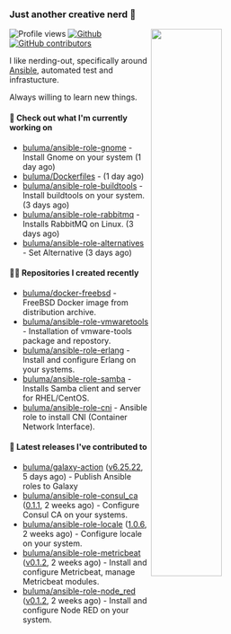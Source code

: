 ### Just another creative nerd 👋


![Profile views](https://gpvc.arturio.dev/buluma) <a href="https://gitstats.me/buluma">
  <img align="right" src="https://github-readme-stats.vercel.app/api?username=buluma&theme=gotham&show_icons=true" width="50%"/>
</a>
[![Github](https://img.shields.io/badge/-buluma-black?style=flat&labelColor=black&logo=github&logoColor=white&include_all_commits=true&count_private=true)](https://gitstats.me/buluma)
[![GitHub contributors](https://img.shields.io/github/contributors/buluma/badges.svg)](https://GitHub.com/buluma/badges/graphs/contributors/)

I like nerding-out, specifically around [Ansible](https://github.com/ansible/ansible), automated test and infrastucture.

Always willing to learn new things.

#### 👷 Check out what I'm currently working on

- [buluma/ansible-role-gnome](https://github.com/buluma/ansible-role-gnome) - Install Gnome on your system (1 day ago)
- [buluma/Dockerfiles](https://github.com/buluma/Dockerfiles) -  (1 day ago)
- [buluma/ansible-role-buildtools](https://github.com/buluma/ansible-role-buildtools) - Install buildtools on your system. (3 days ago)
- [buluma/ansible-role-rabbitmq](https://github.com/buluma/ansible-role-rabbitmq) - Installs RabbitMQ on Linux. (3 days ago)
- [buluma/ansible-role-alternatives](https://github.com/buluma/ansible-role-alternatives) - Set Alternative (3 days ago)

#### 👨‍💻 Repositories I created recently

- [buluma/docker-freebsd](https://github.com/buluma/docker-freebsd) - FreeBSD Docker image from distribution archive.
- [buluma/ansible-role-vmwaretools](https://github.com/buluma/ansible-role-vmwaretools) - Installation of vmware-tools package and repostory.
- [buluma/ansible-role-erlang](https://github.com/buluma/ansible-role-erlang) - Install and configure Erlang on your systems.
- [buluma/ansible-role-samba](https://github.com/buluma/ansible-role-samba) - Installs Samba client and server for RHEL/CentOS.
- [buluma/ansible-role-cni](https://github.com/buluma/ansible-role-cni) - Ansible role to install CNI (Container Network Interface).

#### 🚀 Latest releases I've contributed to

- [buluma/galaxy-action](https://github.com/buluma/galaxy-action) ([v6.25.22](https://github.com/buluma/galaxy-action/releases/tag/v6.25.22), 5 days ago) - Publish Ansible roles to Galaxy
- [buluma/ansible-role-consul_ca](https://github.com/buluma/ansible-role-consul_ca) ([0.1.1](https://github.com/buluma/ansible-role-consul_ca/releases/tag/0.1.1), 2 weeks ago) - Configure Consul CA on your systems.
- [buluma/ansible-role-locale](https://github.com/buluma/ansible-role-locale) ([1.0.6](https://github.com/buluma/ansible-role-locale/releases/tag/1.0.6), 2 weeks ago) - Configure locale on your system.
- [buluma/ansible-role-metricbeat](https://github.com/buluma/ansible-role-metricbeat) ([v0.1.2](https://github.com/buluma/ansible-role-metricbeat/releases/tag/v0.1.2), 2 weeks ago) - Install and configure Metricbeat, manage Metricbeat modules.
- [buluma/ansible-role-node_red](https://github.com/buluma/ansible-role-node_red) ([v0.1.2](https://github.com/buluma/ansible-role-node_red/releases/tag/v0.1.2), 2 weeks ago) - Install and configure Node RED on your system.


